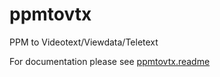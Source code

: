 # ppmtovtx
PPM to Videotext/Viewdata/Teletext

For documentation please see [ppmtovtx.readme](main/ppmtovtx.readme)
